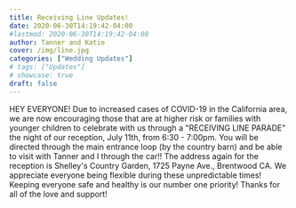 ```yaml
---
title: Receiving Line Updates!
date: 2020-06-30T14:19:42-04:00
#lastmod: 2020-06-30T14:19:42-04:00
author: Tanner and Katie
cover: /img/line.jpg
categories: ["Wedding Updates"]
# tags: ["Updates"]
# showcase: true
draft: false
---
```


HEY EVERYONE! Due to increased cases of COVID-19 in the California area, we are now encouraging those that are at higher risk or families with younger children to celebrate with us through a "RECEIVING LINE PARADE" the night of our reception, July 11th, from 6:30 - 7:00pm. You will be directed through the main entrance loop (by the country barn) and be able to visit with Tanner and I through the car!! The address again for the reception is Shelley's Country Garden, 1725 Payne Ave., Brentwood CA. We appreciate everyone being flexible during these unpredictable times! Keeping everyone safe and healthy is our number one priority! Thanks for all of the love and support! 